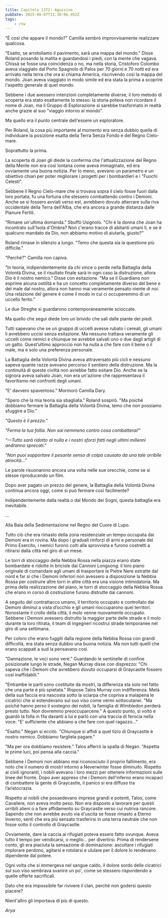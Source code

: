 ```yaml
---
title: Capitolo 1372: Aguzzino
pubDate: 2025-08-07T11:30:06.952Z
tags:
    - rtw
---
```



"È così che appare il mondo?" Camilla sembrò improvvisamente realizzare qualcosa.


"Esatto, se arrotoliamo il pavimento, sarà una mappa del mondo." Disse Roland posando la matita e guardandosi i piedi, con la mente che vagava. Chissà se fosse una coincidenza o no, ma nella storia, Cristoforo Colombo aveva viaggiato dal Porto Spagnolo di Palos per 70 giorni e 70 notti ed era arrivato nella terra che ora si chiama America, riscrivendo così la mappa del mondo. Joan aveva viaggiato in modo simile ed era stata la prima a scoprire l'aspetto generale di quel mondo.


Sebbene i due avessero intenzioni completamente diverse, il loro metodo di scoperta era stato esattamente lo stesso: la storia poteva non ricordare il nome di Joan, ma il Gruppo di Esplorazione si sarebbe trasformato in realtà anche grazie al suo "viaggio intorno al mondo".


Ma quello era il punto centrale dell'essere un esploratore.


Per Roland, la cosa più importante al momento era senza dubbio quella di individuare la posizione esatta della Terra Senza Fondo e del Regno Cielo-mare.


Soprattutto la prima.


La scoperta di Joan gli diede la conferma che l'attualizzazione del Regno della Mente non era così lontana come aveva immaginato, ed era ovviamente una buona notizia. Per lo meno, avevano un parametro e un obiettivo chiari per poter migliorare i progetti per i bombardieri e i "Fuochi Celesti".


Sebbene il Regno Cielo-mare che si trovava sopra il cielo fosse fuori dalla loro portata, fu una fortuna che stessero combattendo contro i Demoni. Anche se si fossero avviati verso est, avrebbero dovuto atterrare sulla riva occidentale della Terra dell'Alba, che era ancora a grande distanza dalle Pianure Fertili.


"Rimane un'ultima domanda." Sbuffò Usignolo. "Chi è la donna che Joan ha incontrato sull'Isola d'Ombra? Non c'erano tracce di abitanti umani lì, e se è qualcuno mandato da Dio, non abbiamo motivo di aiutarla, giusto?"


Roland rimase in silenzio a lungo. "Temo che questa sia la questione più difficile."


"Perché?" Camilla non capiva.


"In teoria, indipendentemente da chi vince o perde nella Battaglia della Volontà Divina, se il risultato finale sarà in ogni caso la distruzione, allora Dio è il nostro nemico." Disse con esitazione. "Ma se il Guardiano non esprime alcuna ostilità e ha un concetto completamente diverso del bene e del male dal nostro, allora non hanno mai veramente pensato niente di noi. Una relazione del genere è come il modo in cui ci occuperemmo di un uccello ferito."


Le due Streghe si guardarono contemporaneamente scioccate.


Ma quello che seguì diede loro un brivido che salì dalle piante dei piedi.


Tutti sapevano che se un gruppo di uccelli avesse rubato i cereali, gli umani li avrebbero uccisi senza esitazione. Ma nessuno trattava veramente gli uccelli come nemici e chiunque ne avrebbe salvati uno o due dagli artigli di un gatto. Quest’ultimo approccio non ha nulla a che fare con il bene o il male, ma è solo una preferenza personale.


La Battaglia della Volontà Divina aveva attraversato più cicli e nessuno sapeva quante razze avevano percorso il sentiero della distruzione. Ma la continuità di queste civiltà non avrebbe fatto esitare Dio. Anche se la signora aveva salvato Joan, non era un'azione che rappresentava il favoritismo nei confronti degli umani.


"E' davvero spaventoso." Mormorò Camilla Dary.


"Spero che la mia teoria sia sbagliata." Roland sospirò. "Ma poiché dobbiamo fermare la Battaglia della Volontà Divina, temo che non possiamo sfuggire a Dio."


<em>"Questo è il prezzo."</em>


<em>"Ferma la tua follia. Non sai nemmeno contro cosa combatterai!"</em>


<em>"—Tutto sarà ridotto al nulla e i nostri sforzi fatti negli ultimi millenni andranno sprecati."</em>


<em>"Non puoi sopportare il pesante senso di colpa causato da una tale orribile atrocità..."</em>


Le parole risuonarono ancora una volta nelle sue orecchie, come se si stesse riproducendo un film.


Dopo aver pagato un prezzo del genere, la Battaglia della Volontà Divina continua ancora oggi, come si può fermare così facilmente?


Indipendentemente dalla realtà o dal Mondo dei Sogni, questa battaglia era inevitabile.


…


Alla Baia della Sedimentazione nel Regno del Cuore di Lupo.


Tutto ciò che era rimasto della zona residenziale un tempo occupata dai Demoni era in rovina. Ma dopo i graduali rinforzi di armi e personale del Primo Esercito, i nemici furono colti alla sprovvista e furono costretti a ritirarsi dalla città nel giro di un mese.


Le torri di stoccaggio della Nebbia Rossa nella piazza erano state bombardate e ridotte in briciole dai Cannoni Longsong: il loro piano originale di comandare agli umani di trasportare le Pietre Nere estratte dal nord e far sì che i Demoni inferiori non avessero a disposizione la Nebbia Rossa per costruire altre torri in altre città era una visione intimidatoria. Ma prima della realizzazione del piano, le torri di stoccaggio della Nebbia Rossa che erano in corso di costruzione furono distrutte dai cannoni.


A seguito del contrattacco umano, il territorio occupato e controllato dai Demoni diminuì a vista d’occhio e gli umani rioccuparono quei territori. Nonostante il crollo della città, il molo venne nuovamente occupato. Sebbene i Demoni avessero distrutto la maggior parte delle strade e il molo durante la loro ritirata, il team di ingegneri ricostruì strade temporanee nel giro di una settimana.


Per coloro che erano fuggiti dalla regione della Nebbia Rossa con grandi difficoltà, era stata senza dubbio una buona notizia. Ma non tutti quelli che erano scappati a sud la pensavano così.


"Dannazione, le voci sono vere." Guardando le sentinelle di confine posizionate lungo le strade, Negan Murray disse con disprezzo: "Chi sapeva che i Demoni che avrebbero dovuto occuparsi di Graycastle fossero così inaffidabili."


"Entrambe le parti sono costituite da mostri, la differenza sta solo nel fatto che una parte è più spietata." Rispose Talos Murray con indifferenza. Metà della sua faccia era nascosta sotto la sciarpa che copriva a malapena le cicatrici che si estendevano sul suo viso come vermi sottocutanei. "Ma poiché hanno perso il sostegno dei nobili, la famiglia di Wimbledon perderà presto tutto. Non dovremmo preoccuparcene." A questo punto, si voltò e guardò la folla in fila davanti a lui e parlò con una traccia di ferocia nella voce: "E’ sufficiente che abbiano a che fare con quel ragazzo..."


"Esatto." Negan si eccitò. "Chiunque si affidi a quel tizio di Graycastle è nostro nemico. Dobbiamo fargliela pagare."


"Ma per ora dobbiamo resistere." Talos afferrò la spalla di Negan. "Aspetta le prime luci, poi pensa alla caccia."


Sebbene i Demoni non abbiano mai riconosciuto il proprio fallimento, era noto che il numero di mostri intorno a Neverwinter fosse diminuito. Rispetto ai civili ignoranti, i nobili avevano i loro mezzi per ottenere informazioni sulle linee del fronte. Dopo aver appreso che i Demoni dell'inferno erano incapaci di combattere la gente di Graycastle, il panico si era diffuso tra l’aristocrazia.


Rispetto ai nobili che possedevano imprese grandi e potenti, Talos, come Cavaliere, non aveva molto peso. Non era disposto a lavorare per questi orribili alieni o a fare affidamento su Graycastle verso cui nutriva rancore. Sapendo che non avrebbe avuto via d'uscita se fosse rimasto a Eterno Inverno, sentì che era più sensato trasferirsi in una terra neutrale che non fosse sotto il controllo di Graycastle.


Ovviamente, dare la caccia ai rifugiati poteva essere fatto ovunque. Aveva tutto il tempo per vendicarsi, o meglio... per divertirsi. Prima di rendersene conto, gli era piaciuta la sensazione di dominazione: ascoltare i rifugiati implorare perdono, agitarsi e rotolarsi e ululare per il dolore lo rendevano dipendente dal potere.


Ogni volta che si immergeva nel sangue caldo, il dolore sordo delle cicatrici sul suo viso sembrava svanire un po', come se stessero rispondendo a quelle offerte sacrificali.


Dato che era impossibile far rivivere il clan, perché non godersi questo piacere?


Nient'altro gli importava di più di questo.






<em>Arya</em>
                                


                                



